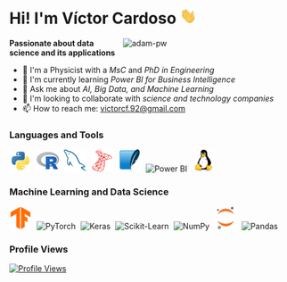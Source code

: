 # Hi! I'm Víctor Cardoso <img src="https://raw.githubusercontent.com/ABSphreak/ABSphreak/master/gifs/Hi.gif" width="30px" />

<p>
  <img align="right" src="https://github.com/Adam-pw/Adam-pw/blob/main/animation_500_kxa883sd.gif" alt="adam-pw" width="300" />
</p>

**Passionate about data science and its applications**

- 🔭 I'm a Physicist with a *MsC* and *PhD in Engineering*
- 🌱 I'm currently learning *Power BI for Business Intelligence*
- 💬 Ask me about *AI, Big Data, and Machine Learning*
- 🤝 I'm looking to collaborate with *science and technology companies*
- 📫 How to reach me: [victorcf.92@gmail.com](mailto:victorcf.92@gmail.com)

### Languages and Tools

<p align="left">
  <img src="https://raw.githubusercontent.com/devicons/devicon/master/icons/python/python-original.svg" alt="Python" width="40" style="margin-right: 5px;"/>
  <img src="https://raw.githubusercontent.com/devicons/devicon/master/icons/r/r-original.svg" alt="R" width="40" style="margin-right: 5px;"/>
  <img src="https://raw.githubusercontent.com/devicons/devicon/master/icons/mysql/mysql-original.svg" alt="MySQL" width="40" style="margin-right: 5px;"/>
  <img src="https://raw.githubusercontent.com/devicons/devicon/master/icons/microsoftsqlserver/microsoftsqlserver-plain.svg" alt="SQL Server" width="40" style="margin-right: 5px;"/>
  <img src="https://raw.githubusercontent.com/devicons/devicon/master/icons/sqlite/sqlite-original.svg" alt="SQLite" width="40" style="margin-right: 5px;"/>
  <img src="https://upload.wikimedia.org/wikipedia/commons/c/cf/New_Power_BI_Logo.svg" alt="Power BI" width="40" style="margin-right: 5px;"/>
  <img src="https://raw.githubusercontent.com/devicons/devicon/master/icons/linux/linux-original.svg" alt="Linux" width="40" style="margin-right: 5px;"/>
</p>

### Machine Learning and Data Science

<p align="left">
  <img src="https://raw.githubusercontent.com/devicons/devicon/master/icons/tensorflow/tensorflow-original.svg" alt="TensorFlow" width="40" style="margin-right: 5px;"/> 
  <img src="https://cdn.simpleicons.org/pytorch" alt="PyTorch" width="40" style="margin-right: 5px;"/> 
  <img src="https://cdn.simpleicons.org/keras" alt="Keras" width="40" style="margin-right: 5px;"/> 
  <img src="https://upload.wikimedia.org/wikipedia/commons/0/05/Scikit_learn_logo_small.svg" alt="Scikit-Learn" width="40" style="margin-right: 5px;"/> 
  <img src="https://cdn.simpleicons.org/numpy" alt="NumPy" width="40" style="margin-right: 5px;"/>
  <img src="https://raw.githubusercontent.com/devicons/devicon/master/icons/jupyter/jupyter-original.svg" alt="Jupyter Notebook" width="40" style="margin-right: 5px;"/>
  <img src="https://cdn.simpleicons.org/pandas" alt="Pandas" width="40" style="margin-right: 5px;"/> 
</p>

### Profile Views

[![Profile Views](https://komarev.com/ghpvc/?username=victorpython&style=flat-square)](https://github.com/victorpython)

